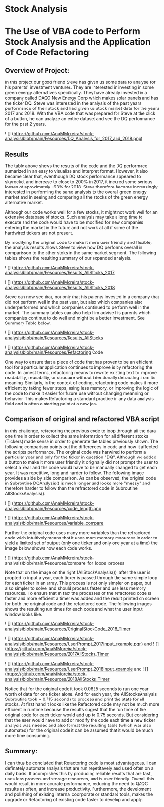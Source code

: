 # Stock Analysis

# The Use of VBA code to Perform Stock Analysis and the Application of Code Refactoring

## Overview of Project: 

In this project our good friend Steve has given us some data to analyse for his parents' investment ventures.  They are interested in investing in some green energy alternatives specifically.  They have already invested in a company called DAQO New Energy Corp which makes solar panels and has the ticker DQ.  Steve was interested in the analysis of the past years performance of their stock and had given us stock market data for the years 2017 and 2018.  With the VBA code that was prepared for Steve at the click of a button, he can analyze an entire dataset and see the DQ performance for the past 2 years. 

! [] (https://github.com/AnaMMoreira/stock-analysis/blob/main/Resources/DQ_Analysis_for_2017_and_2018.png)

## Results

The table above shows the results of the code and the DQ performace sumarized in an easy to visualize and interpret format.  However, it also became clear that, eventhough DQ stock performance appeared to skyrocket and increase to close to 200% in 2017, it incured some serious losses of aproximately -63% for 2018.  Steve therefore became increasingly interested in performing the same analysis to the overall green energy market and in seeing and comparing all the stocks of the green energy alternative market. 

Although our code works well for a few stocks, it might not work well for an extensive database of stocks. Such analysis may take a long time to execute and the code would have to be modified for new companies entering the market in the future and not work at all if some of the hardwired tickers are not present. 

By modifying the original code to make it more user friendly and flexible, the analysis results allows Steve to view how DQ performs overall in comparisson to the other stoks in the same market segment.  The following tables shows the resulting summary of our expanded analysis.

! [] (https://github.com/AnaMMoreira/stock-analysis/blob/main/Resources/Results_AllStocks_2017

! [] (https://github.com/AnaMMoreira/stock-analysis/blob/main/Resources/Results_AllStocks_2018

Steve can now see that, not only that his parents invested in a company that did not perform well in the past year, but also which companies also underperformed and which companies continued to perform well in the market.  The summary tables can also help him advise his parents which companies continue to do well and might be a better investment.  See Summary Table below.

! [] (https://github.com/AnaMMoreira/stock-analysis/blob/main/Resources/Results_AllStocks


! [] (https://github.com/AnaMMoreira/stock-analysis/blob/main/Resources/Refactoring Code

One way to ensure that a piece of code that has proven to be an efficient tool for a particular application continues to improve is by refactoring the code.  In lamest terms, refactoring means to rewrite existing text to improve readability, reusability, or structure without intentionally detracting from its meaning. Similarly, in the context of coding, refactoring code makes it more efficient by taking fewer steps, using less memory, or improving the logic of the code to make it easier for future use without changing meanning or behavior.  This makes Refactoring a standard practice in any data analysis field and is often a starting point at a new job.



## Comparison of original and refactored VBA script

In this challenge, refactoring the previous code to loop through all the data one time in order to collect the same information for all different stocks (Tickers) made sense in order to generate the tables previously shown. The following comparison points out the differences in code and how it affected the scripts performance.  The original code was harwired to perform a particular year and only for the ticker in question "DQ".  Although we added a button to make it more user friendly it originally did not prompt the user to select a Year and the code would have to be manually changed to get each year.  It was repetitive, long and harder to follow. 
The following image provides a side by side comparison.  As can be observed, the original code in Subroutine DQAnalysis() is much longer and looks more "messy" and therefore harder to follow than the refractored code in Subroutine AllStocksAnalysis().  

! [] (https://github.com/AnaMMoreira/stock-analysis/blob/main/Resources/code_length.png

! [] (https://github.com/AnaMMoreira/stock-analysis/blob/main/Resources/variable_compare

Further the original code uses many more variables than the refractored code wich intuitively means that it uses more memory resources in order to yield a limited set of output (only one ticker and only one year at a time) the image below shows how each code works.

! [] (https://github.com/AnaMMoreira/stock-analysis/blob/main/Resources/compare_for_loops_process

Note that on the image on the right (AllStockAnalysis()), after the user is propted to input a year, each ticker is passed through the same simple loop for each ticker in an array.  This process is not only simpler on paper, but also simpler to solve, and  should process faster and use less memory resources.  To ensure that in fact the processes of the refactored code is faster and more efficient a timer was added and the result printed on screen for both the original code and the refactored code.  The following images shows the resulting run times for each code and what the user input window looks like.   

! [] (https://github.com/AnaMMoreira/stock-analysis/blob/main/Resources/OriginalStockCode_2018_Timer

! [] (https://github.com/AnaMMoreira/stock-analysis/blob/main/Resources/UserPrompt_2017Input_example.pgn)
and 
! [] (https://github.com/AnaMMoreira/stock-analysis/blob/main/Resources/2017AllStocks_Timer 

! [] (https://github.com/AnaMMoreira/stock-analysis/blob/main/Resources/UserPrompt_2018Input_example 
and 
! [] (https://github.com/AnaMMoreira/stock-analysis/blob/main/Resources/2018AllStocks_Timer


Notice that for the original code it took 0.0625 seconds to run one year worth of data for one ticker alone.  And for each year, the AllStocksAnalysis Subroutine took ~ 0.715 seconds to process and print the stats for all stocks.  At first hand it looks like the Refactored code may not be much more efficient in runtime because the results sugest that the run time of the original code for each ticker would add up to 0.75 seconds.  But considering that the user would have to add or modify the code each time a new ticker analysis was needed and also format the resulting table (which was also automated) for the original code it can be assumed that it would be much more time consuming.


## Summary:
I can thus be concluded that Refactoring code is most advantageous.  I can definately automate analysis that are run repetitavely and used often on a daily basis.  It acomplishes this by producing reliable results that are fast, uses less process and storage resources, and is user friendly.  Overall this would result in more acurate performance, reducing the need to QAQC results as often, and increase productivity.  Furthermore, the develoment and polishing of existing internal coorporate or standard tools, makes the upgrade or Refactoring of existing code faster to develop and apply. 





